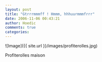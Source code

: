 ```yaml
---
layout: post
title: "Gtrrrmmmff ! Hmmm, hhhuurmmmfrrr"
date: 2006-11-06 00:43:21
author: Hoedic
comments: true
categories: 
---
```



![Image]({{ site.url }}/images/profiterolles.jpg)
<div class="photoattrib">Profiterolles maison</div>

